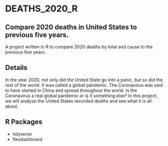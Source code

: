 # DEATHS_2020_R

## Compare 2020 deaths in United States to previous five years.
A project written in R to compare 2020 deaths by total and cause to the previous five years.

## Details
In the year 2020, not only did the United State go into a panic, but so did the rest of the world. It was called a global pandemic.
The Coronavirus was said to have started in China and spread throughout the world. Is the Coronavirus a real global pandemic or is
it something else? In this project, we will analyze the United States recorded deaths and see what it is all about.

## R Packages
* tidyverse
* flexdashboard

